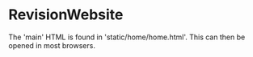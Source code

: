 # RevisionWebsite
The 'main' HTML is found in 'static/home/home.html'. This can then be opened in most browsers.

